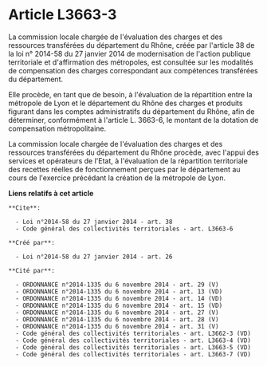 # Article L3663-3

La commission locale chargée de l'évaluation des charges et des ressources transférées du département du Rhône, créée par
l'article 38 de la loi n° 2014-58 du 27 janvier 2014 de modernisation de l'action publique territoriale et d'affirmation des
métropoles, est consultée sur les modalités de compensation des charges correspondant aux compétences transférées du
département. 

Elle procède, en tant que de besoin, à l'évaluation de la répartition entre la métropole de Lyon et le département du Rhône
des charges et produits figurant dans les comptes administratifs du département du Rhône, afin de déterminer, conformément à
l'article L. 3663-6, le montant de la dotation de compensation métropolitaine. 

La commission locale chargée de l'évaluation des charges et des ressources transférées du département du Rhône procède, avec
l'appui des services et opérateurs de l'Etat, à l'évaluation de la répartition territoriale des recettes réelles de
fonctionnement perçues par le département au cours de l'exercice précédant la création de la métropole de Lyon.

**Liens relatifs à cet article**

	**Cite**:

	  - Loi n°2014-58 du 27 janvier 2014 - art. 38
	  - Code général des collectivités territoriales - art. L3663-6

	**Créé par**:

	  - Loi n°2014-58 du 27 janvier 2014 - art. 26

	**Cité par**:

	  - ORDONNANCE n°2014-1335 du 6 novembre 2014 - art. 29 (V)
	  - ORDONNANCE n°2014-1335 du 6 novembre 2014 - art. 13 (VD)
	  - ORDONNANCE n°2014-1335 du 6 novembre 2014 - art. 14 (VD)
	  - ORDONNANCE n°2014-1335 du 6 novembre 2014 - art. 15 (VD)
	  - ORDONNANCE n°2014-1335 du 6 novembre 2014 - art. 27 (V)
	  - ORDONNANCE n°2014-1335 du 6 novembre 2014 - art. 28 (V)
	  - ORDONNANCE n°2014-1335 du 6 novembre 2014 - art. 31 (V)
	  - Code général des collectivités territoriales - art. L3662-3 (VD)
	  - Code général des collectivités territoriales - art. L3663-4 (VD)
	  - Code général des collectivités territoriales - art. L3663-5 (VD)
	  - Code général des collectivités territoriales - art. L3663-7 (VD)
